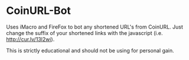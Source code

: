 # CoinURL-Bot
Uses iMacro and FireFox to bot any shortened URL's from CoinURL. Just
change the suffix of your shortened links with the javascript (i.e.
http://cur.lv/13l2wi).

This is strictly educational and should not be using for personal gain.
